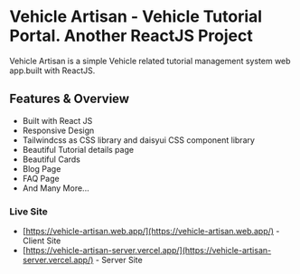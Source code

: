 # Vehicle Artisan - Vehicle Tutorial Portal. Another ReactJS Project

Vehicle Artisan is a simple Vehicle related tutorial management system web app.built with ReactJS.

## Features & Overview

- Built with React JS
- Responsive Design
- Tailwindcss as CSS library and daisyui CSS component library
- Beautiful Tutorial details page
- Beautiful Cards
- Blog Page
- FAQ Page
- And Many More...

### Live Site

- [https://vehicle-artisan.web.app/](https://vehicle-artisan.web.app/) - Client Site
- [https://vehicle-artisan-server.vercel.app/](https://vehicle-artisan-server.vercel.app/) - Server Site

